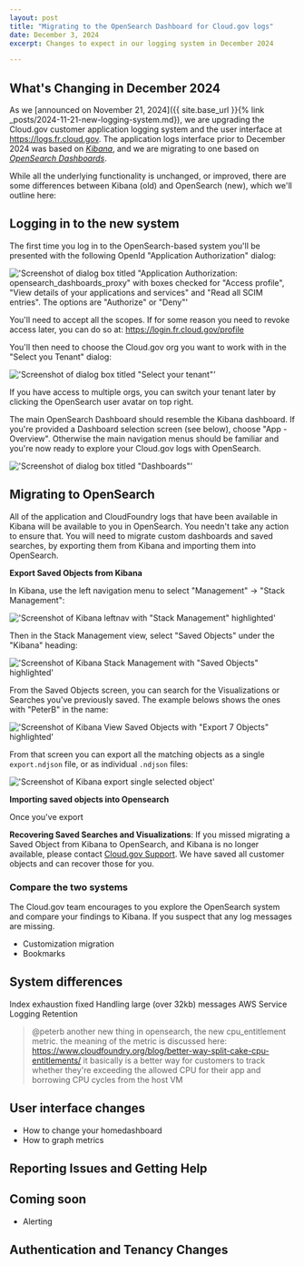 ```yaml
---
layout: post
title: "Migrating to the OpenSearch Dashboard for Cloud.gov logs"
date: December 3, 2024
excerpt: Changes to expect in our logging system in December 2024

---
```


## What's Changing in December 2024

As we [announced on November 21, 2024]({{ site.base_url }}{% link _posts/2024-11-21-new-logging-system.md}),
we are upgrading the Cloud.gov customer application logging system and the user interface
at https://logs.fr.cloud.gov. The application logs interface prior to December 2024
was based on [_Kibana_](https://www.elastic.co/kibana), and we are migrating to one
based on [_OpenSearch Dashboards_](https://www.opensearch.org/docs/latest/dashboards/).

While all the underlying functionality is unchanged, or improved, there are some
differences between Kibana (old) and OpenSearch (new), which we'll outline here:



## Logging in to the new system

The first time you log in to the OpenSearch-based system you'll be presented
with the following OpenId "Application Authorization" dialog:

!['Screenshot of dialog box titled "Application Authorization: opensearch_dashboards_proxy" with boxes checked for "Access profile", "View details of your applications and services" and "Read all SCIM entries". The options are "Authorize" or "Deny"']({{site.baseurl}}/assets/images/content/opensearch-app-auth-dialog.png)

You'll need to accept all the scopes. If for some reason you need to revoke
access later, you can do so at: https://login.fr.cloud.gov/profile

You'll then need to choose the Cloud.gov org you want to work with in the "Select you Tenant" dialog:

!['Screenshot of dialog box titled "Select your tenant"']({{site.baseurl}}/assets/images/content/opensearch-app-auth-dialog.png)

If you have access to multiple orgs, you can switch your tenant later by clicking the OpenSearch user avatar on top right.

The main OpenSearch Dashboard should resemble the Kibana dashboard. If you're provided a 
Dashboard selection screen (see below), choose "App - Overview".  Otherwise the main
navigation menus should be familiar and you're now ready to explore your Cloud.gov logs
with OpenSearch.

!['Screenshot of dialog box titled "Dashboards"']({{site.baseurl}}/assets/images/content/opensearch_choose_dashboard.png)


## Migrating to OpenSearch

All of the application and CloudFoundry logs that have been available in Kibana
will be available to you in OpenSearch. You needn't take any action to ensure that.
You will need to migrate custom dashboards and saved searches, by exporting them
from Kibana and importing them into OpenSearch.

**Export Saved Objects from Kibana**

In Kibana, use the left navigation menu to select "Management" -> "Stack Management":

!['Screenshot of Kibana leftnav with "Stack Management" highlighted']({{site.baseurl}}/assets/images/content/kibana_select_stack_mgmt.png)

Then in the Stack Management view, select "Saved Objects" under the "Kibana" heading:

!['Screenshot of Kibana Stack Management with "Saved Objects" highlighted']({{site.baseurl}}/assets/images/content/kibana_select_saved_objects.png)

From the Saved Objects screen, you can search for the Visualizations or
Searches you've previously saved. The example belows shows the ones with "PeterB"
in the name:

!['Screenshot of Kibana View Saved Objects with "Export 7 Objects" highlighted']({{site.baseurl}}/assets/images/content/kibana_view_saved_objects.png)

From that screen you can export all the matching objects as a single `export.ndjson` file,
or as individual `.ndjson` files:

!['Screenshot of Kibana export single selected object']({{site.baseurl}}/assets/images/content/kibana_export_single_object.png)

**Importing saved objects into Opensearch**

Once you've export 


**Recovering Saved Searches and Visualizations**: If you missed migrating a Saved Object
from Kibana to OpenSearch, and Kibana is no longer available, 
please contact [Cloud.gov Support](mailto:support@cloud.gov).
We have saved all customer objects and can recover those for you.








### Compare the two systems

The Cloud.gov team encourages to you explore the OpenSearch system and compare
your findings to Kibana. If you suspect that any log messages are missing. 
- Customization migration
- Bookmarks

## System differences


Index exhaustion fixed
Handling large (over 32kb) messages
AWS Service Logging
Retention


> @peterb another new thing in opensearch, the new cpu_entitlement metric. the meaning of the metric is discussed here: https://www.cloudfoundry.org/blog/better-way-split-cake-cpu-entitlements/ it basically is a better way for customers to track whether they're exceeding the allowed CPU for their app and borrowing CPU cycles from the host VM

## User interface changes

- How to change your homedashboard
- How to graph metrics



## Reporting Issues and Getting Help

## Coming soon

- Alerting

## Authentication and Tenancy Changes

<!-- >
In a cloud system like Cloud.gov, "tenancy" is used to describe the sharing of resources between 
the different users, or "tenants" of a system. As an analogy to the physical world, if you are a tenant of a
large apartment build, do you ever see the other tenants? Do you have to wait for an elevator because
another tenant is using it? Or do you ever run out of hot water in the shower?
-->